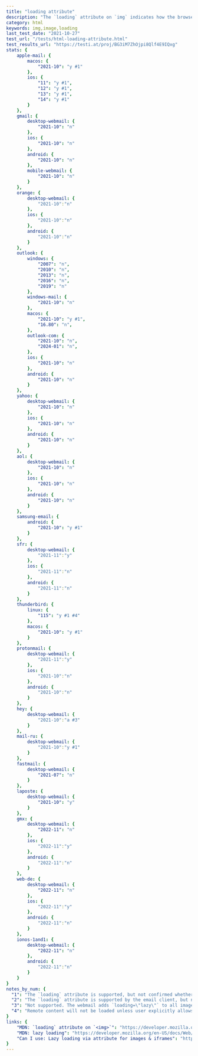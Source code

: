 ```yaml
---
title: "loading attribute"
description: "The `loading` attribute on `img` indicates how the browser should load the image."
category: html
keywords: img,image,loading
last_test_date: "2021-10-27"
test_url: "/tests/html-loading-attribute.html"
test_results_url: "https://testi.at/proj/BG3iM7ZhOjpi8Qlf4E9IQxg"
stats: {
	apple-mail: {
		macos: {
			"2021-10": "y #1"
		},
		ios: {
			"11": "y #1",
			"12": "y #1",
			"13": "y #1",
			"14": "y #1"
		}
	},
	gmail: {
		desktop-webmail: {
			"2021-10": "n"
		},
		ios: {
			"2021-10": "n"
		},
		android: {
			"2021-10": "n"
		},
		mobile-webmail: {
			"2021-10": "n"
		}
	},
	orange: {
		desktop-webmail: {
			"2021-10":"n"
		},
		ios: {
			"2021-10":"n"
		},
		android: {
			"2021-10":"n"
		}
	},
	outlook: {
		windows: {
			"2007": "n",
			"2010": "n",
			"2013": "n",
			"2016": "n",
			"2019": "n"
		},
		windows-mail: {
			"2021-10": "n"
		},
		macos: {
			"2021-10": "y #1",
			"16.80": "n",
		},
		outlook-com: {
			"2021-10": "n",
			"2024-01": "n",
		},
		ios: {
			"2021-10": "n"
		},
		android: {
			"2021-10": "n"
		}
	},
	yahoo: {
		desktop-webmail: {
			"2021-10": "n"
		},
		ios: {
			"2021-10": "n"
		},
		android: {
			"2021-10": "n"
		}
	},
	aol: {
		desktop-webmail: {
			"2021-10": "n"
		},
		ios: {
			"2021-10": "n"
		},
		android: {
			"2021-10": "n"
		}
	},
	samsung-email: {
		android: {
			"2021-10": "y #1"
		}
	},
	sfr: {
		desktop-webmail: {
			"2021-11":"y"
		},
		ios: {
			"2021-11":"n"
		},
		android: {
			"2021-11":"n"
		}
	},
	thunderbird: {
		linux: {
      		"115": "y #1 #4"
    	},
		macos: {
			"2021-10": "y #1"
		}
	},
	protonmail: {
		desktop-webmail: {
			"2021-11":"y"
		},
		ios: {
			"2021-10":"n"
		},
		android: {
			"2021-10":"n"
		}
	},
	hey: {
		desktop-webmail: {
			"2021-10":"a #3"
		}
	},
	mail-ru: {
		desktop-webmail: {
			"2021-10":"y #1"
		}
	},
	fastmail: {
		desktop-webmail: {
			"2021-07": "n"
		}
	},
	laposte: {
		desktop-webmail: {
			"2021-10": "y"
		}
	},
	gmx: {
		desktop-webmail: {
			"2022-11": "n"
		},
		ios: {
			"2022-11":"y"
		},
		android: {
			"2022-11":"n"
		}
	},
	web-de: {
		desktop-webmail: {
			"2022-11": "n"
		},
		ios: {
			"2022-11":"y"
		},
		android: {
			"2022-11":"n"
		}
	},
	ionos-1and1: {
		desktop-webmail: {
			"2022-11": "n"
		},
		android: {
			"2022-11":"n"
		}
	}
}
notes_by_num: {
  "1": "The `loading` attribute is supported, but not confirmed whether it works according to spec.",
  "2": "The `loading` attribute is supported by the email client, but not by the browser engine.",
  "3": "Not supported. The webmail adds `loading=\"lazy\"` to all images.",
  "4": "Remote content will not be loaded unless user explicitly allows 'remote content'"
}
links: {
	"MDN: `loading` attribute on `<img>`": "https://developer.mozilla.org/en-US/docs/Web/HTML/Element/img#attr-loading",
	"MDN: lazy loading": "https://developer.mozilla.org/en-US/docs/Web/Performance/Lazy_loading",
	"Can I use: Lazy loading via attribute for images & iframes": "https://caniuse.com/loading-lazy-attr"
}
---
```

